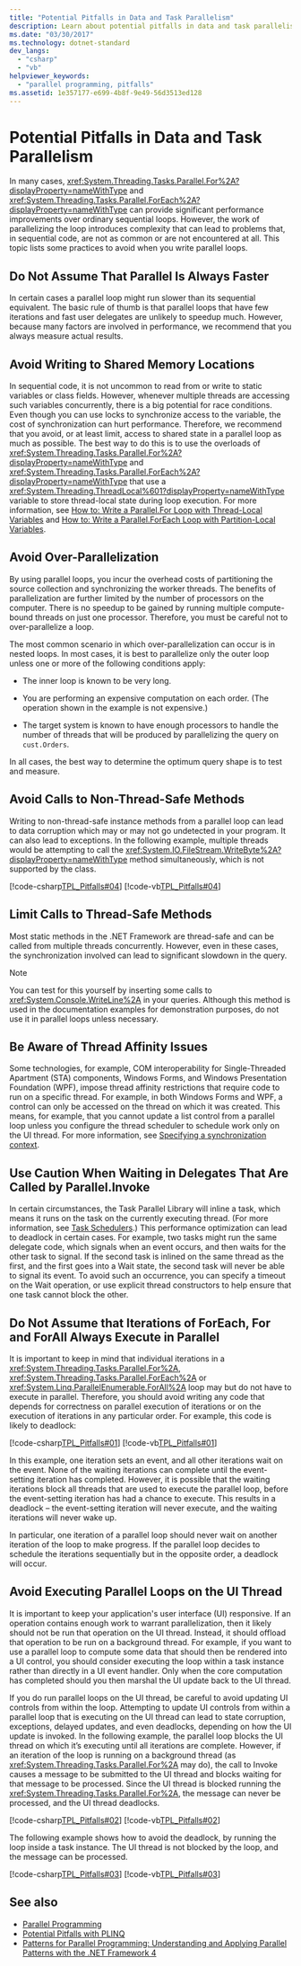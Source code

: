 ```yaml
---
title: "Potential Pitfalls in Data and Task Parallelism"
description: Learn about potential pitfalls in data and task parallelism, because parallelism adds complexity that isn't encountered in sequential code.
ms.date: "03/30/2017"
ms.technology: dotnet-standard
dev_langs: 
  - "csharp"
  - "vb"
helpviewer_keywords: 
  - "parallel programming, pitfalls"
ms.assetid: 1e357177-e699-4b8f-9e49-56d3513ed128
---
```

# Potential Pitfalls in Data and Task Parallelism
In many cases, <xref:System.Threading.Tasks.Parallel.For%2A?displayProperty=nameWithType> and <xref:System.Threading.Tasks.Parallel.ForEach%2A?displayProperty=nameWithType> can provide significant performance improvements over ordinary sequential loops. However, the work of parallelizing the loop introduces complexity that can lead to problems that, in sequential code, are not as common or are not encountered at all. This topic lists some practices to avoid when you write parallel loops.  
  
## Do Not Assume That Parallel Is Always Faster  
 In certain cases a parallel loop might run slower than its sequential equivalent. The basic rule of thumb is that parallel loops that have few iterations and fast user delegates are unlikely to speedup much. However, because many factors are involved in performance, we recommend that you always measure actual results.  
  
## Avoid Writing to Shared Memory Locations  
 In sequential code, it is not uncommon to read from or write to static variables or class fields. However, whenever multiple threads are accessing such variables concurrently, there is a big potential for race conditions. Even though you can use locks to synchronize access to the variable, the cost of synchronization can hurt performance. Therefore, we recommend that you avoid, or at least limit, access to shared state in a parallel loop as much as possible. The best way to do this is to use the overloads of <xref:System.Threading.Tasks.Parallel.For%2A?displayProperty=nameWithType> and <xref:System.Threading.Tasks.Parallel.ForEach%2A?displayProperty=nameWithType> that use a <xref:System.Threading.ThreadLocal%601?displayProperty=nameWithType> variable to store thread-local state during loop execution. For more information, see [How to: Write a Parallel.For Loop with Thread-Local Variables](how-to-write-a-parallel-for-loop-with-thread-local-variables.md) and [How to: Write a Parallel.ForEach Loop with Partition-Local Variables](how-to-write-a-parallel-foreach-loop-with-partition-local-variables.md).  
  
## Avoid Over-Parallelization  
 By using parallel loops, you incur the overhead costs of partitioning the source collection and synchronizing the worker threads. The benefits of parallelization are further limited by the number of processors on the computer. There is no speedup to be gained by running multiple compute-bound threads on just one processor. Therefore, you must be careful not to over-parallelize a loop.  
  
 The most common scenario in which over-parallelization can occur is in nested loops. In most cases, it is best to parallelize only the outer loop unless one or more of the following conditions apply:  
  
- The inner loop is known to be very long.  
  
- You are performing an expensive computation on each order. (The operation shown in the example is not expensive.)  
  
- The target system is known to have enough processors to handle the number of threads that will be produced by parallelizing the query on `cust.Orders`.  
  
 In all cases, the best way to determine the optimum query shape is to test and measure.  
  
## Avoid Calls to Non-Thread-Safe Methods  
 Writing to non-thread-safe instance methods from a parallel loop can lead to data corruption which may or may not go undetected in your program. It can also lead to exceptions. In the following example, multiple threads would be attempting to call the <xref:System.IO.FileStream.WriteByte%2A?displayProperty=nameWithType> method simultaneously, which is not supported by the class.  
  
 [!code-csharp[TPL_Pitfalls#04](../../../samples/snippets/csharp/VS_Snippets_Misc/tpl_pitfalls/cs/pitfalls.cs#04)]
 [!code-vb[TPL_Pitfalls#04](../../../samples/snippets/visualbasic/VS_Snippets_Misc/tpl_pitfalls/vb/pitfalls_vb.vb#04)]  
  
## Limit Calls to Thread-Safe Methods  
 Most static methods in the .NET Framework are thread-safe and can be called from multiple threads concurrently. However, even in these cases, the synchronization involved can lead to significant slowdown in the query.  
  
> [!NOTE]
> You can test for this yourself by inserting some calls to <xref:System.Console.WriteLine%2A> in your queries. Although this method is used in the documentation examples for demonstration purposes, do not use it in parallel loops unless necessary.  
  
## Be Aware of Thread Affinity Issues  
 Some technologies, for example, COM interoperability for Single-Threaded Apartment (STA) components, Windows Forms, and Windows Presentation Foundation (WPF), impose thread affinity restrictions that require code to run on a specific thread. For example, in both Windows Forms and WPF, a control can only be accessed on the thread on which it was created. This means, for example, that you cannot update a list control from a parallel loop unless you configure the thread scheduler to schedule work only on the UI thread. For more information, see [Specifying a synchronization context](xref:System.Threading.Tasks.TaskScheduler#specifying-a-synchronization-context).  
  
## Use Caution When Waiting in Delegates That Are Called by Parallel.Invoke  
 In certain circumstances, the Task Parallel Library will inline a task, which means it runs on the task on the currently executing thread. (For more information, see [Task Schedulers](xref:System.Threading.Tasks.TaskScheduler).) This performance optimization can lead to deadlock in certain cases. For example, two tasks might run the same delegate code, which signals when an event occurs, and then waits for the other task to signal. If the second task is inlined on the same thread as the first, and the first goes into a Wait state, the second task will never be able to signal its event. To avoid such an occurrence, you can specify a timeout on the Wait operation, or use explicit thread constructors to help ensure that one task cannot block the other.  
  
## Do Not Assume that Iterations of ForEach, For and ForAll Always Execute in Parallel  
 It is important to keep in mind that individual iterations in a <xref:System.Threading.Tasks.Parallel.For%2A>, <xref:System.Threading.Tasks.Parallel.ForEach%2A> or <xref:System.Linq.ParallelEnumerable.ForAll%2A> loop may but do not have to execute in parallel. Therefore, you should avoid writing any code that depends for correctness on parallel execution of iterations or on the execution of iterations in any particular order. For example, this code is likely to deadlock:  
  
 [!code-csharp[TPL_Pitfalls#01](../../../samples/snippets/csharp/VS_Snippets_Misc/tpl_pitfalls/cs/pitfalls.cs#01)]
 [!code-vb[TPL_Pitfalls#01](../../../samples/snippets/visualbasic/VS_Snippets_Misc/tpl_pitfalls/vb/pitfalls_vb.vb#01)]  
  
 In this example, one iteration sets an event, and all other iterations wait on the event. None of the waiting iterations can complete until the event-setting iteration has completed. However, it is possible that the waiting iterations block all threads that are used to execute the parallel loop, before the event-setting iteration has had a chance to execute. This results in a deadlock – the event-setting iteration will never execute, and the waiting iterations will never wake up.  
  
 In particular, one iteration of a parallel loop should never wait on another iteration of the loop to make progress. If the parallel loop decides to schedule the iterations sequentially but in the opposite order, a deadlock will occur.  
  
## Avoid Executing Parallel Loops on the UI Thread  
 It is important to keep your application's user interface (UI) responsive. If an operation contains enough work to warrant parallelization, then it likely should not be run that operation on the UI thread.  Instead, it should offload that operation to be run on a background thread. For example, if you want to use a parallel loop to compute some data that should then be rendered into a UI control, you should consider executing the loop within a task instance rather than directly in a UI event handler.  Only when the core computation has completed should you then marshal the UI update back to the UI thread.  
  
 If you do run parallel loops on the UI thread, be careful to avoid updating UI controls from within the loop. Attempting to update UI controls from within a parallel loop that is executing on the UI thread can lead to state corruption, exceptions, delayed updates, and even deadlocks, depending on how the UI update is invoked. In the following example, the parallel loop blocks the UI thread on which it’s executing until all iterations are complete. However, if an iteration of the loop is running on a background thread (as <xref:System.Threading.Tasks.Parallel.For%2A> may do), the call to Invoke causes a message to be submitted to the UI thread and blocks waiting for that message to be processed. Since the UI thread is blocked running the <xref:System.Threading.Tasks.Parallel.For%2A>, the message can never be processed, and the UI thread deadlocks.  
  
 [!code-csharp[TPL_Pitfalls#02](../../../samples/snippets/csharp/VS_Snippets_Misc/tpl_pitfalls/cs/pitfalls.cs#02)]
 [!code-vb[TPL_Pitfalls#02](../../../samples/snippets/visualbasic/VS_Snippets_Misc/tpl_pitfalls/vb/pitfalls_vb.vb#02)]  
  
 The following example shows how to avoid the deadlock, by running the loop inside a task instance. The UI thread is not blocked by the loop, and the message can be processed.  
  
 [!code-csharp[TPL_Pitfalls#03](../../../samples/snippets/csharp/VS_Snippets_Misc/tpl_pitfalls/cs/pitfalls.cs#03)]
 [!code-vb[TPL_Pitfalls#03](../../../samples/snippets/visualbasic/VS_Snippets_Misc/tpl_pitfalls/vb/pitfalls_vb.vb#03)]  
  
## See also

- [Parallel Programming](index.md)
- [Potential Pitfalls with PLINQ](potential-pitfalls-with-plinq.md)
- [Patterns for Parallel Programming: Understanding and Applying Parallel Patterns with the .NET Framework 4](https://www.microsoft.com/download/details.aspx?id=19222)
